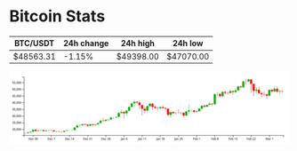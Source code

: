 # Bitcoin Stats

BTC/USDT|24h change|24h high|24h low|
|---|---|---|---|
|$48563.31|-1.15%|$49398.00|$47070.00|

<img src="./chart.svg">
